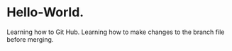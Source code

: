 # Hello-World.
Learning how to Git Hub.
Learning how to make changes to the branch file before merging.
